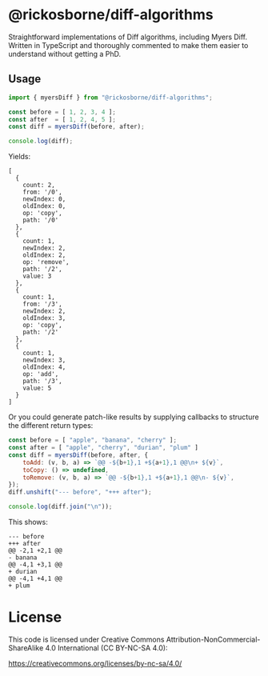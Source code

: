 # @rickosborne/diff-algorithms

Straightforward implementations of Diff algorithms, including Myers Diff.
Written in TypeScript and thoroughly commented to make them easier to understand without getting a PhD.

## Usage

```javascript
import { myersDiff } from "@rickosborne/diff-algorithms";

const before = [ 1, 2, 3, 4 ];
const after  = [ 1, 2, 4, 5 ];
const diff = myersDiff(before, after);

console.log(diff);
```

Yields:

```json5
[
  {
    count: 2,
    from: '/0',
    newIndex: 0,
    oldIndex: 0,
    op: 'copy',
    path: '/0'
  },
  {
    count: 1,
    newIndex: 2,
    oldIndex: 2,
    op: 'remove',
    path: '/2',
    value: 3
  },
  {
    count: 1,
    from: '/3',
    newIndex: 2,
    oldIndex: 3,
    op: 'copy',
    path: '/2'
  },
  {
    count: 1,
    newIndex: 3,
    oldIndex: 4,
    op: 'add',
    path: '/3',
    value: 5
  }
]
```

Or you could generate patch-like results by supplying callbacks to structure the different return types:

```javascript
const before = [ "apple", "banana", "cherry" ];
const after = [ "apple", "cherry", "durian", "plum" ]
const diff = myersDiff(before, after, {
	toAdd: (v, b, a) => `@@ -${b+1},1 +${a+1},1 @@\n+ ${v}`,
	toCopy: () => undefined,
	toRemove: (v, b, a) => `@@ -${b+1},1 +${a+1},1 @@\n- ${v}`,
});
diff.unshift("--- before", "+++ after");

console.log(diff.join("\n"));
```

This shows:

```
--- before
+++ after
@@ -2,1 +2,1 @@
- banana
@@ -4,1 +3,1 @@
+ durian
@@ -4,1 +4,1 @@
+ plum
```

# License

This code is licensed under Creative Commons Attribution-NonCommercial-ShareAlike 4.0 International (CC BY-NC-SA 4.0):

https://creativecommons.org/licenses/by-nc-sa/4.0/
